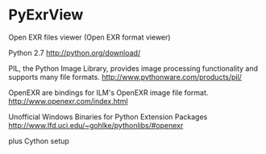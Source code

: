 PyExrView
========

Open EXR files viewer (Open EXR format viewer)

Python 2.7 http://python.org/download/

PIL, the Python Image Library, provides image processing functionality and supports many file formats. http://www.pythonware.com/products/pil/

OpenEXR are bindings for ILM's OpenEXR image file format. http://www.openexr.com/index.html

Unofficial Windows Binaries for Python Extension Packages http://www.lfd.uci.edu/~gohlke/pythonlibs/#openexr

plus Cython setup